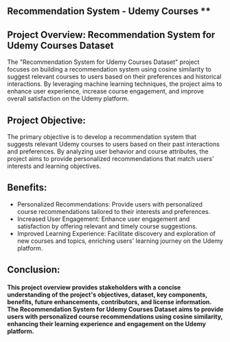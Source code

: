 ## Recommendation System - Udemy Courses **

## Project Overview: Recommendation System for Udemy Courses Dataset

The "Recommendation System for Udemy Courses Dataset" project focuses on building a recommendation system using cosine similarity to suggest relevant courses to users based on their preferences and historical interactions. By leveraging machine learning techniques, the project aims to enhance user experience, increase course engagement, and improve overall satisfaction on the Udemy platform.

## Project Objective:

The primary objective is to develop a recommendation system that suggests relevant Udemy courses to users based on their past interactions and preferences. By analyzing user behavior and course attributes, the project aims to provide personalized recommendations that match users' interests and learning objectives.

## Benefits:
- Personalized Recommendations: Provide users with personalized course recommendations tailored to their interests and preferences.
- Increased User Engagement: Enhance user engagement and satisfaction by offering relevant and timely course suggestions.
- Improved Learning Experience: Facilitate discovery and exploration of new courses and topics, enriching users' learning journey on the Udemy platform.

## Conclusion:
#### **This project overview provides stakeholders with a concise understanding of the project's objectives, dataset, key components, benefits, future enhancements, contributors, and license information. The Recommendation System for Udemy Courses Dataset aims to provide users with personalized course recommendations using cosine similarity, enhancing their learning experience and engagement on the Udemy platform.**
